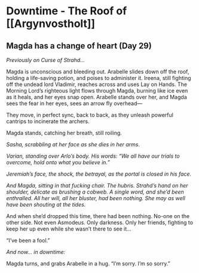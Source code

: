 # Downtime - The Roof of [[Argynvostholt]]

## Magda has a change of heart (Day 29)

*Previously on Curse of Strahd…*

Magda is unconscious and bleeding out. Arabelle slides down off the roof, holding a life-saving potion, and poises to administer it. Ireena, still fighting off the undead lord Vladimir, reaches across and uses Lay on Hands. The Morning Lord’s righteous light flows through Magda, burning like ice even as it heals, and her eyes snap open. Arabelle stands over her, and Magda sees the fear in her eyes, sees an arrow fly overhead—

They move, in perfect sync, back to back, as they unleash powerful cantrips to incinerate the archers.

Magda stands, catching her breath, still roiling.

*Sasha, scrabbling at her face as she dies in her arms.*

*Varian, standing over Arlo’s body. His words: “We all have our trials to overcome, hold onto what you believe in.”*

*Jeremiah’s face, the shock, the betrayal, as the portal is closed in his face.*

*And Magda, sitting in that fucking chair. The hubris. Strahd’s hand on her shoulder, delicate as brushing a cobweb. A single word, and she’d been enthralled. All her will, all her bluster, had been nothing. She may as well have been shouting at the tides.*

And when she’d dropped this time, there had been nothing. No-one on the other side. Not even Asmodeus. Only darkness. Only her friends, fighting to keep her up even while she wasn’t there to see it…

“I’ve been a fool.”

*And now… in downtime:*

Magda turns, and grabs Arabelle in a hug. “I’m sorry. I’m so sorry.”